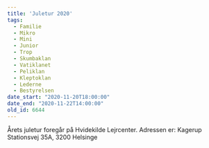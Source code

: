 ```yaml
---
title: 'Juletur 2020'
tags:
  - Familie
  - Mikro
  - Mini
  - Junior
  - Trop
  - Skumbaklan
  - Vatiklanet
  - Peliklan
  - Kleptoklan
  - Lederne
  - Bestyrelsen
date_start: "2020-11-20T18:00:00"
date_end: "2020-11-22T14:00:00"
old_id: 6644
---
```

Årets juletur foregår på Hvidekilde Lejrcenter. Adressen er: Kagerup Stationsvej 35A, 3200 Helsinge